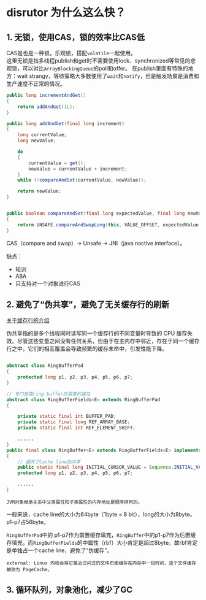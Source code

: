 # disrutor 为什么这么快？

## 1. 无锁，使用CAS，锁的效率比CAS低

CAS是也是一种锁，乐观锁，搭配`volatile`一起使用。    
这里无锁是指多线程publish和get时不需要使用lock、synchronized等常见的悲观锁，可以对比`ArrayBlockingQueue`的poll和offer。
在publish里面有特殊的地方：wait strangy，等待策略大多数使用了`wait`和`notify`，但是触发场景是消费和生产速度不正常的情况。



```java
public long incrementAndGet()
{
    return addAndGet(1L);
}

public long addAndGet(final long increment)
{
    long currentValue;
    long newValue;

    do
    {
        currentValue = get();
        newValue = currentValue + increment;
    }
    while (!compareAndSet(currentValue, newValue));

    return newValue;
}


public boolean compareAndSet(final long expectedValue, final long newValue)
{
    return UNSAFE.compareAndSwapLong(this, VALUE_OFFSET, expectedValue, newValue);
}
```
CAS（compare and swap）-> Unsafe -> JNI（java nactive interface）。 



缺点：
* 轮训
* ABA
* 只支持对一个对象进行CAS


## 2. 避免了“伪共享”，避免了无关缓存行的刷新  	
[关于缓存行的介绍](https://blog.csdn.net/qq_27680317/article/details/78486220)

伪共享指的是多个线程同时读写同一个缓存行的不同变量时导致的 CPU 缓存失效。尽管这些变量之间没有任何关系，但由于在主内存中邻近，存在于同一个缓存行之中，它们的相互覆盖会导致频繁的缓存未命中，引发性能下降。

```java

abstract class RingBufferPad
{
    protected long p1, p2, p3, p4, p5, p6, p7;
}

// 专门放置ring buffer的需要的属性
abstract class RingBufferFields<E> extends RingBufferPad
{

    private static final int BUFFER_PAD;
    private static final long REF_ARRAY_BASE;
    private static final int REF_ELEMENT_SHIFT;

    ......
}
public final class RingBuffer<E> extends RingBufferFields<E> implements Cursored, EventSequencer<E>, EventSink<E>
{
	// 避开了Cache line伪共享
    public static final long INITIAL_CURSOR_VALUE = Sequence.INITIAL_VALUE;
    protected long p1, p2, p3, p4, p5, p6, p7;

    ......
}    
```
	JVM对象继承关系中父类属性和子类属性的内存地址是顺序排列的。

一般来说，cache line的大小为64byte（1byte = 8 bit），long的大小为8byte。 p1-p7占56byte。  
  
`RingBufferPad`中的 p1-p7作为前置缓存填充，`RingBuffer`中的p1-p7作为后置缓存填充，而`RingBufferFields`的中属性（rbf）大小肯定是超过8byte。故rbf肯定是单独占一个cache line，避免了“伪缓存”。 




	external: Linux 内核会将它最近访问过的文件页面缓存在内存中一段时间，这个文件缓存被称为 PageCache。


## 3. 循环队列，对象池化，减少了GC





